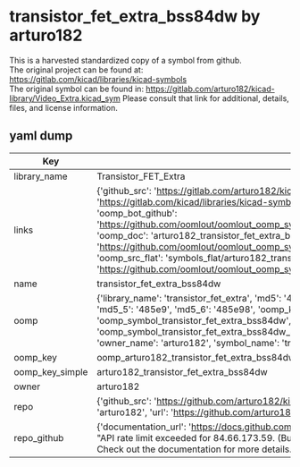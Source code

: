 # transistor_fet_extra_bss84dw by arturo182  
This is a harvested standardized copy of a symbol from github.  
The original project can be found at:  
https://gitlab.com/kicad/libraries/kicad-symbols  
The original symbol can be found in:
https://gitlab.com/arturo182/kicad-library/Video_Extra.kicad_sym
Please consult that link for additional, details, files, and license information.  
## yaml dump  
| Key | Value |  
| --- | --- |  
| library_name | Transistor_FET_Extra |  
| links | {'github_src': 'https://gitlab.com/arturo182/kicad-library/Video_Extra.kicad_sym', 'github_src_repo': 'https://gitlab.com/kicad/libraries/kicad-symbols', 'oomp_bot': 'arturo182_transistor_fet_extra_bss84dw/working', 'oomp_bot_github': 'https://github.com/oomlout/oomlout_oomp_symbol_bot/tree/main/arturo182_transistor_fet_extra_bss84dw/working', 'oomp_doc': 'arturo182_transistor_fet_extra_bss84dw/working', 'oomp_doc_github': 'https://github.com/oomlout/oomlout_oomp_symbol_doc/tree/main/arturo182_transistor_fet_extra_bss84dw/working', 'oomp_src_flat': 'symbols_flat/arturo182_transistor_fet_extra_bss84dw/working', 'oomp_src_flat_github': 'https://github.com/oomlout/oomlout_oomp_symbol_src/tree/main/arturo182_transistor_fet_extra_bss84dw/working'} |  
| name | transistor_fet_extra_bss84dw |  
| oomp | {'library_name': 'transistor_fet_extra', 'md5': '485e98d9ac5ed82b24d9bcd3ddcb13b6', 'md5_10': '485e98d9ac', 'md5_5': '485e9', 'md5_6': '485e98', 'oomp_key': 'oomp_transistor_fet_extra_bss84dw', 'oomp_key_extra': 'oomp_symbol_transistor_fet_extra_bss84dw', 'oomp_key_full': 'oomp_symbol_transistor_fet_extra_bss84dw_485e98', 'oomp_key_simple': 'transistor_fet_extra_bss84dw', 'owner_name': 'arturo182', 'symbol_name': 'transistor_fet_extra_bss84dw'} |  
| oomp_key | oomp_arturo182_transistor_fet_extra_bss84dw |  
| oomp_key_simple | arturo182_transistor_fet_extra_bss84dw |  
| owner | arturo182 |  
| repo | {'github_src': 'https://github.com/arturo182/kicad-library/Video_Extra.kicad_sym', 'name': 'kicad-library', 'owner': 'arturo182', 'url': 'https://github.com/arturo182/kicad-library'} |  
| repo_github | {'documentation_url': 'https://docs.github.com/rest/overview/resources-in-the-rest-api#rate-limiting', 'message': "API rate limit exceeded for 84.66.173.59. (But here's the good news: Authenticated requests get a higher rate limit. Check out the documentation for more details.)"} |  

